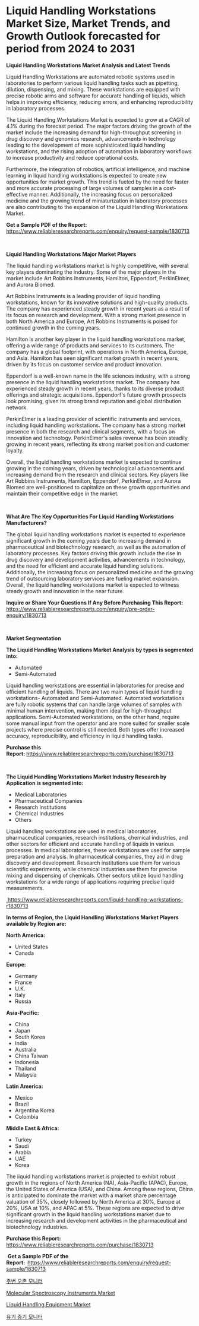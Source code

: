 <p><h1>Liquid Handling Workstations Market Size, Market Trends, and Growth Outlook forecasted for period from 2024 to 2031</h1></p><p><strong>Liquid Handling Workstations Market Analysis and Latest Trends</strong></p>
<p><p>Liquid Handling Workstations are automated robotic systems used in laboratories to perform various liquid handling tasks such as pipetting, dilution, dispensing, and mixing. These workstations are equipped with precise robotic arms and software for accurate handling of liquids, which helps in improving efficiency, reducing errors, and enhancing reproducibility in laboratory processes.</p><p>The Liquid Handling Workstations Market is expected to grow at a CAGR of 4.1% during the forecast period. The major factors driving the growth of the market include the increasing demand for high-throughput screening in drug discovery and genomics research, advancements in technology leading to the development of more sophisticated liquid handling workstations, and the rising adoption of automation in laboratory workflows to increase productivity and reduce operational costs.</p><p>Furthermore, the integration of robotics, artificial intelligence, and machine learning in liquid handling workstations is expected to create new opportunities for market growth. This trend is fueled by the need for faster and more accurate processing of large volumes of samples in a cost-effective manner. Additionally, the increasing focus on personalized medicine and the growing trend of miniaturization in laboratory processes are also contributing to the expansion of the Liquid Handling Workstations Market.</p></p>
<p><strong>Get a Sample PDF of the Report:&nbsp;</strong> <a href="https://www.reliableresearchreports.com/enquiry/request-sample/1830713">https://www.reliableresearchreports.com/enquiry/request-sample/1830713</a></p>
<p>&nbsp;</p>
<p><strong>Liquid Handling Workstations Major Market Players</strong></p>
<p><p>The liquid handling workstations market is highly competitive, with several key players dominating the industry. Some of the major players in the market include Art Robbins Instruments, Hamilton, Eppendorf, PerkinElmer, and Aurora Biomed.</p><p>Art Robbins Instruments is a leading provider of liquid handling workstations, known for its innovative solutions and high-quality products. The company has experienced steady growth in recent years as a result of its focus on research and development. With a strong market presence in both North America and Europe, Art Robbins Instruments is poised for continued growth in the coming years.</p><p>Hamilton is another key player in the liquid handling workstations market, offering a wide range of products and services to its customers. The company has a global footprint, with operations in North America, Europe, and Asia. Hamilton has seen significant market growth in recent years, driven by its focus on customer service and product innovation.</p><p>Eppendorf is a well-known name in the life sciences industry, with a strong presence in the liquid handling workstations market. The company has experienced steady growth in recent years, thanks to its diverse product offerings and strategic acquisitions. Eppendorf's future growth prospects look promising, given its strong brand reputation and global distribution network.</p><p>PerkinElmer is a leading provider of scientific instruments and services, including liquid handling workstations. The company has a strong market presence in both the research and clinical segments, with a focus on innovation and technology. PerkinElmer's sales revenue has been steadily growing in recent years, reflecting its strong market position and customer loyalty.</p><p>Overall, the liquid handling workstations market is expected to continue growing in the coming years, driven by technological advancements and increasing demand from the research and clinical sectors. Key players like Art Robbins Instruments, Hamilton, Eppendorf, PerkinElmer, and Aurora Biomed are well-positioned to capitalize on these growth opportunities and maintain their competitive edge in the market.</p></p>
<p>&nbsp;</p>
<p><strong>What Are The Key Opportunities For Liquid Handling Workstations Manufacturers?</strong></p>
<p><p>The global liquid handling workstations market is expected to experience significant growth in the coming years due to increasing demand in pharmaceutical and biotechnology research, as well as the automation of laboratory processes. Key factors driving this growth include the rise in drug discovery and development activities, advancements in technology, and the need for efficient and accurate liquid handling solutions. Additionally, the increasing focus on personalized medicine and the growing trend of outsourcing laboratory services are fueling market expansion. Overall, the liquid handling workstations market is expected to witness steady growth and innovation in the near future.</p></p>
<p><strong>Inquire or Share Your Questions If Any Before Purchasing This Report:</strong> <a href="https://www.reliableresearchreports.com/enquiry/pre-order-enquiry/1830713">https://www.reliableresearchreports.com/enquiry/pre-order-enquiry/1830713</a></p>
<p>&nbsp;</p>
<p><strong>Market Segmentation</strong></p>
<p><strong>The Liquid Handling Workstations Market Analysis by types is segmented into:</strong></p>
<p><ul><li>Automated</li><li>Semi-Automated</li></ul></p>
<p><p>Liquid handling workstations are essential in laboratories for precise and efficient handling of liquids. There are two main types of liquid handling workstations- Automated and Semi-Automated. Automated workstations are fully robotic systems that can handle large volumes of samples with minimal human intervention, making them ideal for high-throughput applications. Semi-Automated workstations, on the other hand, require some manual input from the operator and are more suited for smaller scale projects where precise control is still needed. Both types offer increased accuracy, reproducibility, and efficiency in liquid handling tasks.</p></p>
<p><strong>Purchase this Report:&nbsp;</strong><a href="https://www.reliableresearchreports.com/purchase/1830713">https://www.reliableresearchreports.com/purchase/1830713</a></p>
<p>&nbsp;</p>
<p><strong>The Liquid Handling Workstations Market Industry Research by Application is segmented into:</strong></p>
<p><ul><li>Medical Laboratories</li><li>Pharmaceutical Companies</li><li>Research Institutions</li><li>Chemical Industries</li><li>Others</li></ul></p>
<p><p>Liquid handling workstations are used in medical laboratories, pharmaceutical companies, research institutions, chemical industries, and other sectors for efficient and accurate handling of liquids in various processes. In medical laboratories, these workstations are used for sample preparation and analysis. In pharmaceutical companies, they aid in drug discovery and development. Research institutions use them for various scientific experiments, while chemical industries use them for precise mixing and dispensing of chemicals. Other sectors utilize liquid handling workstations for a wide range of applications requiring precise liquid measurements.</p></p>
<p><a href="https://www.reliableresearchreports.com/liquid-handling-workstations-r1830713">&nbsp;https://www.reliableresearchreports.com/liquid-handling-workstations-r1830713</a></p>
<p><strong>In terms of Region, the Liquid Handling Workstations Market Players available by Region are:</strong></p>
<p>
    <p> <strong> North America: </strong>
        <ul>
            <li>United States</li>
            <li>Canada</li>
        </ul>
        </p> 
    <p> <strong> Europe: </strong>
        <ul>
            <li>Germany</li>
            <li>France</li>
            <li>U.K.</li>
            <li>Italy</li>
            <li>Russia</li>
        </ul>
        </p> 
    <p> <strong> Asia-Pacific: </strong>
        <ul>
            <li>China</li>
            <li>Japan</li>
            <li>South Korea</li>
            <li>India</li>
            <li>Australia</li>
            <li>China Taiwan</li>
            <li>Indonesia</li>
            <li>Thailand</li>
            <li>Malaysia</li>
        </ul>
        </p> 
    <p> <strong> Latin America: </strong>
        <ul>
            <li>Mexico</li>
            <li>Brazil</li>
            <li>Argentina Korea</li>
            <li>Colombia</li>
        </ul>
        </p> 
    <p> <strong> Middle East & Africa: </strong>
        <ul>
            <li>Turkey</li>
            <li>Saudi</li>
            <li>Arabia</li>
            <li>UAE</li>
            <li>Korea</li>
        </ul>
    </p>
    </p>
<p><p>The liquid handling workstations market is projected to exhibit robust growth in the regions of North America (NA), Asia-Pacific (APAC), Europe, the United States of America (USA), and China. Among these regions, China is anticipated to dominate the market with a market share percentage valuation of 35%, closely followed by North America at 30%, Europe at 20%, USA at 10%, and APAC at 5%. These regions are expected to drive significant growth in the liquid handling workstations market due to increasing research and development activities in the pharmaceutical and biotechnology industries.</p></p>
<p><strong>Purchase this Report: </strong><a href="https://www.reliableresearchreports.com/purchase/1830713">https://www.reliableresearchreports.com/purchase/1830713</a></p>
<p>&nbsp;<strong>Get a Sample PDF of the Report:&nbsp;&nbsp;</strong><a href="https://www.reliableresearchreports.com/enquiry/request-sample/1830713">https://www.reliableresearchreports.com/enquiry/request-sample/1830713</a></p>
<p><strong></strong></p>
<p><p><a href="https://github.com/WilburKihn5676/Market-Research-Report-List-1/blob/main/137446128525.md">주변 오존 모니터</a></p><p><a href="https://github.com/jodemen/Market-Research-Report-List-2/blob/main/molecular-spectroscopy-instruments-market.md">Molecular Spectroscopy Instruments Market</a></p><p><a href="https://github.com/Sarissaschmalingtr6fz2739/Market-Research-Report-List-2/blob/main/liquid-handling-equipment-market.md">Liquid Handling Equipment Market</a></p><p><a href="https://github.com/wallacBahrtyinger567686/Market-Research-Report-List-1/blob/main/946768328526.md">유기 증기 모니터</a></p></p>